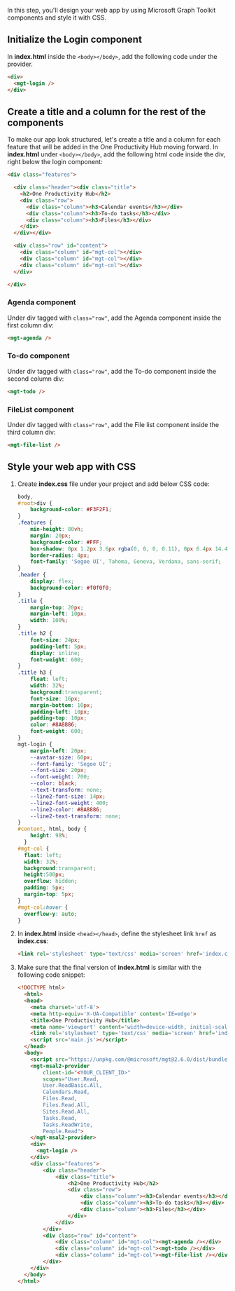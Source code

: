 In this step, you'll design your web app by using Microsoft Graph Toolkit components and style it with CSS.

## Initialize the Login component

In **index.html** inside the `<body></body>`, add the following code under the provider.

  ```html
  <div>
    <mgt-login />
  </div>
  ```


## Create a title and a column for the rest of the components

To make our app look structured, let's create a title and a column for each feature that will be added in the One Productivity Hub moving forward. In **index.html** under `<body></body>`, add the following html code inside the div, right below the login component:

  ```HTML
  <div class="features">

    <div class="header"><div class="title">
      <h2>One Productivity Hub</h2>
      <div class="row">
        <div class="column"><h3>Calendar events</h3></div>
        <div class="column"><h3>To-do tasks</h3></div>
        <div class="column"><h3>Files</h3></div>
      </div>
    </div></div>

    <div class="row" id="content">
      <div class="column" id="mgt-col"></div>
      <div class="column" id="mgt-col"></div>
      <div class="column" id="mgt-col"></div>
    </div>

  </div>
  ```

### Agenda component

Under div tagged with `class="row"`, add the Agenda component inside the first column div:

  ```HTML
  <mgt-agenda />
  ```

### To-do component

Under div tagged with `class="row"`, add the To-do component inside the second column div:

  ```HTML
  <mgt-todo />
  ```

### FileList component

Under div tagged with `class="row"`, add the File list component inside the third column div:

  ```HTML
  <mgt-file-list />
  ```

## Style your web app with CSS

1. Create **index.css** file under your project and add below CSS code:

    ```css
    body,
    #root>div {
        background-color: #F3F2F1;
    }
    .features {
        min-height: 80vh;
        margin: 20px;
        background-color: #FFF;
        box-shadow: 0px 1.2px 3.6px rgba(0, 0, 0, 0.11), 0px 6.4px 14.4px rgba(0, 0, 0, 0.13);
        border-radius: 4px;
        font-family: 'Segoe UI', Tahoma, Geneva, Verdana, sans-serif;
    }
    .header {
        display: flex;
        background-color: #f0f0f0;
    }
    .title {
        margin-top: 20px;
        margin-left: 10px;
        width: 100%;
    }
    .title h2 {
        font-size: 24px;
        padding-left: 5px;
        display: inline;
        font-weight: 600;    
    }
    .title h3 {
        float: left;
        width: 32%;
        background:transparent;
        font-size: 16px;
        margin-bottom: 10px;
        padding-left: 10px;
        padding-top: 10px;
        color: #8A8886;
        font-weight: 600;
    }
    mgt-login {   
        margin-left: 20px;
        --avatar-size: 60px;
        --font-family: 'Segoe UI';
        --font-size: 20px;
        --font-weight: 700;
        --color: black;
        --text-transform: none;
        --line2-font-size: 14px;
        --line2-font-weight: 400;
        --line2-color: #8A8886;
        --line2-text-transform: none;
    }
    #content, html, body {
        height: 98%; 
      }
    #mgt-col {
      float: left;
      width: 32%;
      background:transparent;
      height:500px;
      overflow: hidden;
      padding: 5px;
      margin-top: 5px;
    }
    #mgt-col:hover {
      overflow-y: auto;
    }
    ```

1. In **index.html** inside `<head></head>`, define the stylesheet link `href` as **index.css**:

    ```html
    <link rel='stylesheet' type='text/css' media='screen' href='index.css'>
    ```

1. Make sure that the final version of **index.html** is similar with the following code snippet:

    ```html
    <!DOCTYPE html>
      <html>
      <head>
        <meta charset='utf-8'>
        <meta http-equiv='X-UA-Compatible' content='IE=edge'>
        <title>One Productivity Hub</title>
        <meta name='viewport' content='width=device-width, initial-scale=1'>
        <link rel='stylesheet' type='text/css' media='screen' href='index.css'>
        <script src='main.js'></script> 
      </head>
      <body>
        <script src="https://unpkg.com/@microsoft/mgt@2.6.0/dist/bundle/mgt-loader.js"></script>
        <mgt-msal2-provider 
            client-id="<YOUR_CLIENT_ID>"
            scopes="User.Read,
            User.ReadBasic.All,
            Calendars.Read,
            Files.Read,
            Files.Read.All,
            Sites.Read.All,
            Tasks.Read,
            Tasks.ReadWrite,
            People.Read">    
        </mgt-msal2-provider>    
        <div>
          <mgt-login />
        </div>
        <div class="features">
            <div class="header">
                <div class="title">
                    <h2>One Productivity Hub</h2>
                    <div class="row">
                        <div class="column"><h3>Calendar events</h3></div>
                        <div class="column"><h3>To-do tasks</h3></div>
                        <div class="column"><h3>Files</h3></div>
                    </div>
                </div>
            </div>
            <div class="row" id="content">
                <div class="column" id="mgt-col"><mgt-agenda /></div>
                <div class="column" id="mgt-col"><mgt-todo /></div>
                <div class="column" id="mgt-col"><mgt-file-list /></div>
            </div>
        </div>
      </body>
    </html>
    ```
